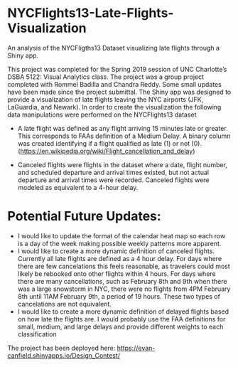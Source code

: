 # NYCFlights13-Late-Flights-Visualization
An analysis of the NYCFligths13 Dataset visualizing late flights through a Shiny app.

This project was completed for the Spring 2019 session of UNC Charlotte’s DSBA 5122: Visual Analytics class. The project was a group project completed with Rommel Badilla and Chandra Reddy. Some small updates have been made since the project submittal.
The Shiny app was designed to provide a visualization of late flights leaving the NYC airports (JFK, LaGuardia, and Newark). In order to create the visualization the following data manipulations were performed on the NYCFlights13 dataset

*	A late flight was defined as any flight arriving 15 minutes late or greater. This corresponds to FAAs definition of a Medium Delay. A binary column was created identifying if a flight qualified as late (1) or not (0). (https://en.wikipedia.org/wiki/Flight_cancellation_and_delay)


*	Canceled flights were flights in the dataset where a date, flight number, and scheduled departure and arrival times existed, but not actual departure and arrival times were recorded. Canceled flights were modeled as equivalent to a 4-hour delay.


# Potential Future Updates:
* I would like to update the format of the calendar heat map so each row is a day of the week making possible weekly patterns more apparent. 
* I would like to create a more dynamic definition of canceled flights. Currently all late flights are defined as a 4 hour delay. For days where there are few cancelations this feels reasonable, as travelers could most likely be rebooked onto other flights within 4 hours. For days where there are many cancellations, such as February 8th and 9th when there was a large snowstorm in NYC, there were no flights from 4PM February 8th until 11AM February 9th, a period of 19 hours. These two types of cancelations are not equivalent.
* I would like to create a more dynamic definition of delayed flights based on how late the flights are. I would probably use the FAA definitions for small, medium, and large delays and provide different weights to each classification

The project has been deployed here:
https://evan-canfield.shinyapps.io/Design_Contest/
